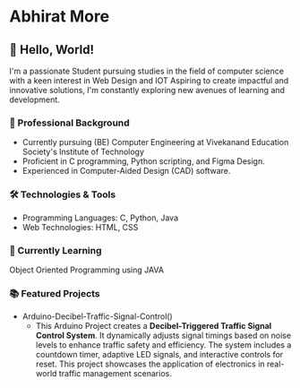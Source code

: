 # Abhirat More

## 👋 Hello, World!

I'm a passionate Student pursuing studies in the field of computer science with a keen interest in Web Design and IOT Aspiring to create impactful and innovative solutions, I'm constantly exploring new avenues of learning and development.

### 💼 Professional Background

- Currently pursuing (BE) Computer Engineering at Vivekanand Education Society's Institute of Technology
- Proficient in C programming, Python scripting, and Figma Design.
- Experienced in Computer-Aided Design (CAD) software.

### 🛠️ Technologies & Tools

- Programming Languages: C, Python, Java
- Web Technologies: HTML, CSS


### 🌱 Currently Learning

Object Oriented Programming using JAVA
### 📚 Featured Projects

- Arduino-Decibel-Traffic-Signal-Control()
  - This Arduino Project creates a **Decibel-Triggered Traffic Signal Control System**. It dynamically adjusts signal timings based on noise levels to enhance traffic safety and efficiency. The system includes a countdown timer, adaptive LED signals, and interactive controls for reset. This project showcases the application of electronics in real-world traffic management scenarios.


